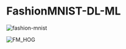 # FashionMNIST-DL-ML
![fashion-mnist](https://github.com/MK2345/FashionMNIST-DL-ML/assets/24621381/52685943-1dbd-49d1-9d62-5c0ebbb5539c)

![FM_HOG](https://github.com/MK2345/FashionMNIST-DL-ML/assets/24621381/984fc2cd-9f04-4b2d-a346-830cc1b2b271)
